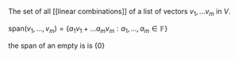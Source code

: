 The set of all [[linear combinations]] of a list of vectors $v_1, ... v_m$ in $V$.

span$(v_1, ... , v_m) = \{a_1v_1 + ... a_mv_m : a_1,...,a_m \in \mathbb{F}\}$

the span of an empty is is $\{0\}$

